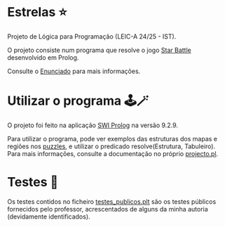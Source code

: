 # Estrelas ⭐
Projeto de Lógica para Programação (LEIC-A 24/25 - IST).

O projeto consiste num programa que resolve o jogo [Star Battle](https://logic-puzzle.fandom.com/wiki/Star_Battle) desenvolvido em Prolog.

Consulte o [Enunciado](https://github.com/afsc19/Estrelas-LP/blob/main/enunciado_projecto.pdf) para mais informações.

# Utilizar o programa 🕹🪄
O projeto foi feito na aplicação [SWI Prolog](https://www.swi-prolog.org) na versão 9.2.9.

Para utilizar o programa, pode ver exemplos das estruturas dos mapas e regiões nos [puzzles](https://github.com/afsc19/Estrelas-LP/blob/main/puzzles.pl), e utilizar o predicado resolve(Estrutura, Tabuleiro).
Para mais informações, consulte a documentação no próprio [projecto.pl](https://github.com/afsc19/Estrelas-LP/blob/main/projecto.pl).


# Testes 🧪
Os testes contidos no ficheiro [testes_publicos.plt](https://github.com/afsc19/Estrelas-LP/blob/main/testes_publicos.plt) são os testes públicos fornecidos pelo professor, acrescentados de alguns da minha autoria (devidamente identificados).
